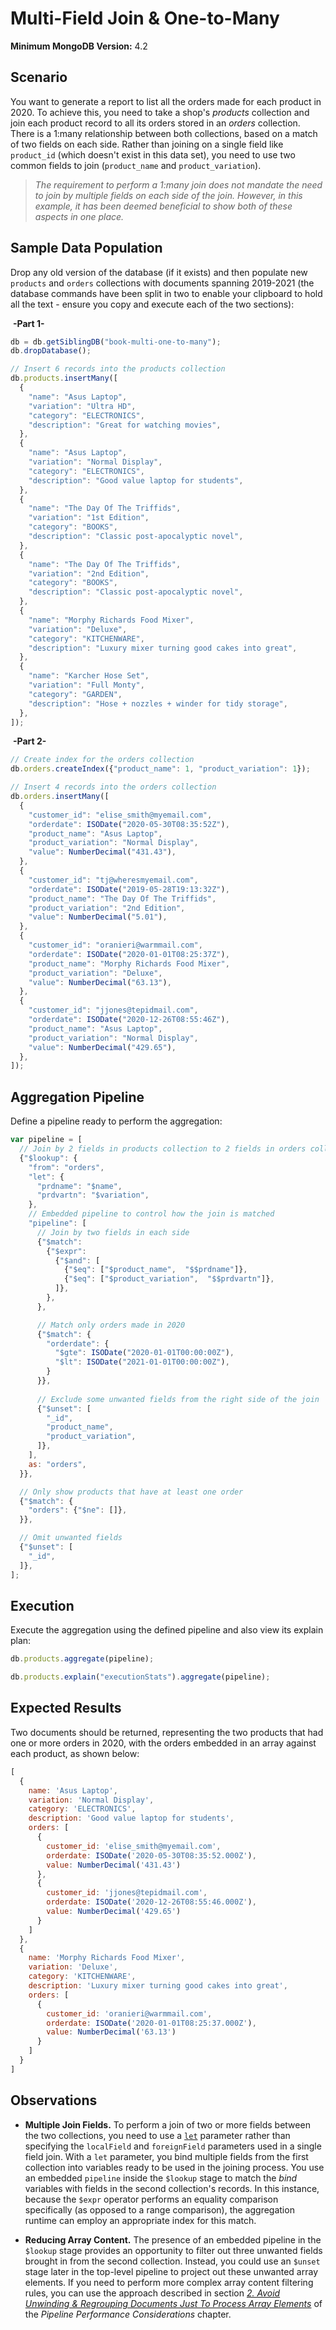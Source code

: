 # Multi-Field Join & One-to-Many

__Minimum MongoDB Version:__ 4.2


## Scenario

You want to generate a report to list all the orders made for each product in 2020. To achieve this, you need to take a shop's _products_ collection and join each product record to all its orders stored in an _orders_ collection. There is a 1:many relationship between both collections, based on a match of two fields on each side. Rather than joining on a single field like `product_id` (which doesn't exist in this data set), you need to use two common fields to join (`product_name` and `product_variation`). 

> _The requirement to perform a 1:many join does not mandate the need to join by multiple fields on each side of the join. However, in this example, it has been deemed beneficial to show both of these aspects in one place._


## Sample Data Population

Drop any old version of the database (if it exists) and then populate new `products` and `orders` collections with documents spanning 2019-2021 (the database commands have been split in two to enable your clipboard to hold all the text - ensure you copy and execute each of the two sections):

&nbsp;__-Part 1-__

```javascript
db = db.getSiblingDB("book-multi-one-to-many");
db.dropDatabase();

// Insert 6 records into the products collection
db.products.insertMany([
  {
    "name": "Asus Laptop",
    "variation": "Ultra HD",
    "category": "ELECTRONICS",
    "description": "Great for watching movies",
  },
  {
    "name": "Asus Laptop",
    "variation": "Normal Display",
    "category": "ELECTRONICS",
    "description": "Good value laptop for students",
  },
  {
    "name": "The Day Of The Triffids",
    "variation": "1st Edition",
    "category": "BOOKS",
    "description": "Classic post-apocalyptic novel",
  },
  {
    "name": "The Day Of The Triffids",
    "variation": "2nd Edition",
    "category": "BOOKS",
    "description": "Classic post-apocalyptic novel",
  },
  {
    "name": "Morphy Richards Food Mixer",
    "variation": "Deluxe",
    "category": "KITCHENWARE",
    "description": "Luxury mixer turning good cakes into great",
  },
  {
    "name": "Karcher Hose Set",
    "variation": "Full Monty",
    "category": "GARDEN",
    "description": "Hose + nozzles + winder for tidy storage",
  },
]); 
```

&nbsp;__-Part 2-__

```javascript
// Create index for the orders collection
db.orders.createIndex({"product_name": 1, "product_variation": 1});

// Insert 4 records into the orders collection
db.orders.insertMany([
  {
    "customer_id": "elise_smith@myemail.com",
    "orderdate": ISODate("2020-05-30T08:35:52Z"),
    "product_name": "Asus Laptop",
    "product_variation": "Normal Display",
    "value": NumberDecimal("431.43"),
  },
  {
    "customer_id": "tj@wheresmyemail.com",
    "orderdate": ISODate("2019-05-28T19:13:32Z"),
    "product_name": "The Day Of The Triffids",
    "product_variation": "2nd Edition",
    "value": NumberDecimal("5.01"),
  },  
  {
    "customer_id": "oranieri@warmmail.com",
    "orderdate": ISODate("2020-01-01T08:25:37Z"),
    "product_name": "Morphy Richards Food Mixer",
    "product_variation": "Deluxe",
    "value": NumberDecimal("63.13"),
  },
  {
    "customer_id": "jjones@tepidmail.com",
    "orderdate": ISODate("2020-12-26T08:55:46Z"),
    "product_name": "Asus Laptop",
    "product_variation": "Normal Display",
    "value": NumberDecimal("429.65"),
  },
]);
```


## Aggregation Pipeline

Define a pipeline ready to perform the aggregation:

```javascript
var pipeline = [
  // Join by 2 fields in products collection to 2 fields in orders collection
  {"$lookup": {
    "from": "orders",
    "let": {
      "prdname": "$name",
      "prdvartn": "$variation",
    },
    // Embedded pipeline to control how the join is matched
    "pipeline": [
      // Join by two fields in each side
      {"$match":
        {"$expr":
          {"$and": [
            {"$eq": ["$product_name",  "$$prdname"]},
            {"$eq": ["$product_variation",  "$$prdvartn"]},            
          ]},
        },
      },

      // Match only orders made in 2020
      {"$match": {
        "orderdate": {
          "$gte": ISODate("2020-01-01T00:00:00Z"),
          "$lt": ISODate("2021-01-01T00:00:00Z"),
        }
      }},
      
      // Exclude some unwanted fields from the right side of the join
      {"$unset": [
        "_id",
        "product_name",
        "product_variation",
      ]},
    ],
    as: "orders",
  }},

  // Only show products that have at least one order
  {"$match": {
    "orders": {"$ne": []},
  }},

  // Omit unwanted fields
  {"$unset": [
    "_id",
  ]}, 
];
```

## Execution

Execute the aggregation using the defined pipeline and also view its explain plan:

```javascript
db.products.aggregate(pipeline);
```

```javascript
db.products.explain("executionStats").aggregate(pipeline);
```


## Expected Results

Two documents should be returned, representing the two products that had one or more orders in 2020, with the orders embedded in an array against each product, as shown below:

```javascript
[
  {
    name: 'Asus Laptop',
    variation: 'Normal Display',
    category: 'ELECTRONICS',
    description: 'Good value laptop for students',
    orders: [
      {
        customer_id: 'elise_smith@myemail.com',
        orderdate: ISODate('2020-05-30T08:35:52.000Z'),
        value: NumberDecimal('431.43')
      },
      {
        customer_id: 'jjones@tepidmail.com',
        orderdate: ISODate('2020-12-26T08:55:46.000Z'),
        value: NumberDecimal('429.65')
      }
    ]
  },
  {
    name: 'Morphy Richards Food Mixer',
    variation: 'Deluxe',
    category: 'KITCHENWARE',
    description: 'Luxury mixer turning good cakes into great',
    orders: [
      {
        customer_id: 'oranieri@warmmail.com',
        orderdate: ISODate('2020-01-01T08:25:37.000Z'),
        value: NumberDecimal('63.13')
      }
    ]
  }
]
```


## Observations

 * __Multiple Join Fields.__ To perform a join of two or more fields between the two collections, you need to use a [`let`](https://docs.mongodb.com/manual/reference/operator/aggregation/lookup/#join-conditions-and-uncorrelated-sub-queries) parameter rather than specifying the `localField` and `foreignField` parameters used in a single field join. With a `let` parameter, you bind multiple fields from the first collection into variables ready to be used in the joining process. You use an embedded `pipeline` inside the `$lookup` stage to match the _bind_ variables with fields in the second collection's records. In this instance, because the `$expr` operator performs an equality comparison specifically (as opposed to a range comparison), the aggregation runtime can employ an appropriate index for this match.
 
 * __Reducing Array Content.__ The presence of an embedded pipeline in the `$lookup` stage provides an opportunity to filter out three unwanted fields brought in from the second collection. Instead, you could use an `$unset` stage later in the top-level pipeline to project out these unwanted array elements. If you need to perform more complex array content filtering rules, you can use the approach described in section _[2. Avoid Unwinding & Regrouping Documents Just To Process Array Elements](../../guides/performance.md#2-avoid-unwinding--regrouping-documents-just-to-process-array-elements)_ of the _Pipeline Performance Considerations_ chapter.

